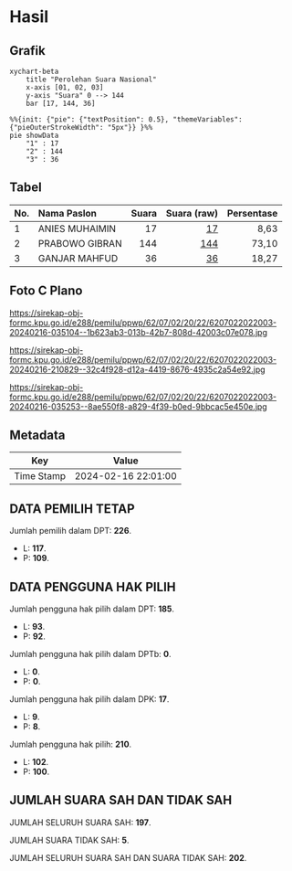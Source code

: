 # Hasil

## Grafik

```mermaid
xychart-beta
    title "Perolehan Suara Nasional"
    x-axis [01, 02, 03]
    y-axis "Suara" 0 --> 144
    bar [17, 144, 36]
```

```mermaid
%%{init: {"pie": {"textPosition": 0.5}, "themeVariables": {"pieOuterStrokeWidth": "5px"}} }%%
pie showData
    "1" : 17
    "2" : 144
    "3" : 36
```

## Tabel

| No. | Nama Paslon    | Suara | Suara (raw) | Persentase |
|:--- |:-------------- | -----:| -----------:| ----------:|
| 1   | ANIES MUHAIMIN | 17    | [17][p-1]   | 8,63       |
| 2   | PRABOWO GIBRAN | 144   | [144][p-2]  | 73,10      |
| 3   | GANJAR MAHFUD  | 36    | [36][p-3]   | 18,27      |


[p-1]: https://github.com/gigit-pemilu/pemilu-2024/blob/main/pilpres/hitung-suara/sub/62-kalimantan-tengah/sub/07-seruyan/sub/02-seruyan-tengah/sub/2022-sukorejo/sub/003-tps/sub/paslon-1.txt
[p-2]: https://github.com/gigit-pemilu/pemilu-2024/blob/main/pilpres/hitung-suara/sub/62-kalimantan-tengah/sub/07-seruyan/sub/02-seruyan-tengah/sub/2022-sukorejo/sub/003-tps/sub/paslon-2.txt
[p-3]: https://github.com/gigit-pemilu/pemilu-2024/blob/main/pilpres/hitung-suara/sub/62-kalimantan-tengah/sub/07-seruyan/sub/02-seruyan-tengah/sub/2022-sukorejo/sub/003-tps/sub/paslon-3.txt

## Foto C Plano

https://sirekap-obj-formc.kpu.go.id/e288/pemilu/ppwp/62/07/02/20/22/6207022022003-20240216-035104--1b623ab3-013b-42b7-808d-42003c07e078.jpg

https://sirekap-obj-formc.kpu.go.id/e288/pemilu/ppwp/62/07/02/20/22/6207022022003-20240216-210829--32c4f928-d12a-4419-8676-4935c2a54e92.jpg

https://sirekap-obj-formc.kpu.go.id/e288/pemilu/ppwp/62/07/02/20/22/6207022022003-20240216-035253--8ae550f8-a829-4f39-b0ed-9bbcac5e450e.jpg


## Metadata

| Key        | Value               |
| ---------- | ------------------- |
| Time Stamp | 2024-02-16 22:01:00 |


## DATA PEMILIH TETAP

Jumlah pemilih dalam DPT: **226**.
 * L: **117**.
 * P: **109**.

## DATA PENGGUNA HAK PILIH

Jumlah pengguna hak pilih dalam DPT: **185**.
 * L: **93**.
 * P: **92**.

Jumlah pengguna hak pilih dalam DPTb: **0**.
 * L: **0**.
 * P: **0**.

Jumlah pengguna hak pilih dalam DPK: **17**.
 * L: **9**.
 * P: **8**.

Jumlah pengguna hak pilih: **210**.
 * L: **102**.
 * P: **100**.

## JUMLAH SUARA SAH DAN TIDAK SAH

JUMLAH SELURUH SUARA SAH: **197**.

JUMLAH SUARA TIDAK SAH: **5**.

JUMLAH SELURUH SUARA SAH DAN SUARA TIDAK SAH: **202**.


